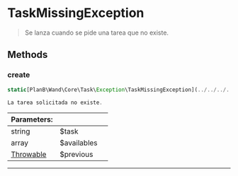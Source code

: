 
                                                                                                                                            
    
# TaskMissingException


> Se lanza cuando se pide una tarea que no existe.
>
> 








## Methods

### create
``` php
static[PlanB\Wand\Core\Task\Exception\TaskMissingException](../../../../../PlanB/Wand/Core/Task/Exception/TaskMissingException.md) create (string $task, array $availables, [Throwable](../../../../../Throwable.md) $previous = null)

La tarea solicitada no existe.

```

|Parameters: | | |
| --- | --- | --- |
|string |$task |  |
|array |$availables |  |
|[Throwable](../../../../../Throwable.md) |$previous |  |

---


                                                                                                                                                                                                                                                                                                                                                                                                            
    
                                                                                                                                                                                                                                                                             
                